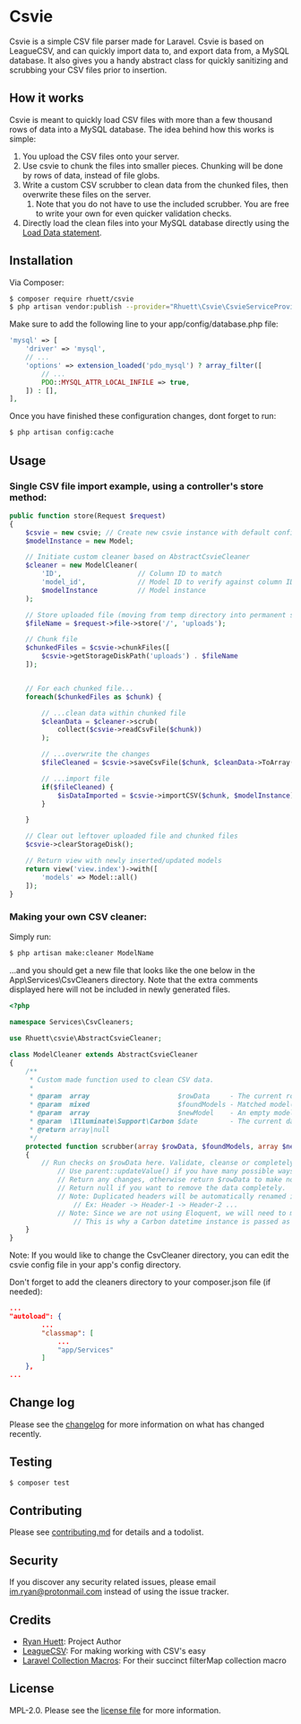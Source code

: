 # Csvie

Csvie is a simple CSV file parser made for Laravel. Csvie is based on LeagueCSV, and can quickly import data to, and export data from, a MySQL database. It also gives you a handy abstract class for quickly sanitizing and scrubbing your CSV files prior to insertion.

## How it works

Csvie is meant to quickly load CSV files with more than a few thousand rows of data into a MySQL database. The idea behind how this works is simple:
1. You upload the CSV files onto your server.
2. Use csvie to chunk the files into smaller pieces. Chunking will be done by rows of data, instead of file globs.
3. Write a custom CSV scrubber to clean data from the chunked files, then overwrite these files on the server.
   1. Note that you do not have to use the included scrubber. You are free to write your own for even quicker validation checks.
4. Directly load the clean files into your MySQL database directly using the [Load Data statement](https://dev.mysql.com/doc/refman/8.0/en/load-data.html).

## Installation

Via Composer:

``` bash
$ composer require rhuett/csvie
$ php artisan vendor:publish --provider="Rhuett\Csvie\CsvieServiceProvider"
```

Make sure to add the following line to your app/config/database.php file:

``` php
'mysql' => [
    'driver' => 'mysql',
    // ...
    'options' => extension_loaded('pdo_mysql') ? array_filter([
        // ...
        PDO::MYSQL_ATTR_LOCAL_INFILE => true,
    ]) : [],
],
```
Once you have finished these configuration changes, dont forget to run:

``` bash
$ php artisan config:cache
```

## Usage

### Single CSV file import example, using a controller's store method:

``` php
public function store(Request $request)
{
    $csvie = new csvie; // Create new csvie instance with default configuration
    $modelInstance = new Model;

    // Initiate custom cleaner based on AbstractCsvieCleaner
    $cleaner = new ModelCleaner(
        'ID',                   // Column ID to match
        'model_id',             // Model ID to verify against column ID
        $modelInstance          // Model instance
    );

    // Store uploaded file (moving from temp directory into permanent storage)
    $fileName = $request->file->store('/', 'uploads');

    // Chunk file
    $chunkedFiles = $csvie->chunkFiles([
        $csvie->getStorageDiskPath('uploads') . $fileName
    ]);


    // For each chunked file...
    foreach($chunkedFiles as $chunk) {

        // ...clean data within chunked file
        $cleanData = $cleaner->scrub(
            collect($csvie->readCsvFile($chunk))
        );

        // ...overwrite the changes
        $fileCleaned = $csvie->saveCsvFile($chunk, $cleanData->ToArray());

        // ...import file
        if($fileCleaned) {
            $isDataImported = $csvie->importCSV($chunk, $modelInstance);
        }

    }

    // Clear out leftover uploaded file and chunked files
    $csvie->clearStorageDisk();

    // Return view with newly inserted/updated models
    return view('view.index')->with([
        'models' => Model::all()
    ]);
}
```

### Making your own CSV cleaner:

Simply run:

``` bash
$ php artisan make:cleaner ModelName
```

...and you should get a new file that looks like the one below in the App\Services\CsvCleaners directory. Note that the extra comments displayed here will not be included in newly generated files.

```php
<?php
 
namespace Services\CsvCleaners;

use Rhuett\csvie\AbstractCsvieCleaner;

class ModelCleaner extends AbstractCsvieCleaner
{
    /**
     * Custom made function used to clean CSV data.
     * 
     * @param  array                      $rowData     - The current row of data pulled from your CSV.
     * @param  mixed                      $foundModels - Matched model(s) based on your CSV, otherwise contains null.
     * @param  array                      $newModel    - An empty model indexed with appropriate keys based on your model.
     * @param  \Illuminate\Support\Carbon $date        - The current date used for timestamps.
     * @return array|null
     */
    protected function scrubber(array $rowData, $foundModels, array $newModel, \Illuminate\Support\Carbon $date)
    {
        // Run checks on $rowData here. Validate, cleanse or completely change!
            // Use parent::updateValue() if you have many possible ways to update a single value within $rowData. Check the function for more information.
            // Return any changes, otherwise return $rowData to make no changes.
            // Return null if you want to remove the data completely.
            // Note: Duplicated headers will be automatically renamed in $rowData.
                // Ex: Header -> Header-1 -> Header-2 ...
            // Note: Since we are not using Eloquent, we will need to manage our timestamps manually.
                // This is why a Carbon datetime instance is passed as a parameter.
    }
}
```
Note: If you would like to change the CsvCleaner directory, you can edit the csvie config file in your app's config directory.

Don't forget to add the cleaners directory to your composer.json file (if needed):

```json
...
"autoload": {
        ...
        "classmap": [
            ...
            "app/Services"
        ]
    },
...
```


## Change log

Please see the [changelog](changelog.md) for more information on what has changed recently.

## Testing

``` bash
$ composer test
```

## Contributing

Please see [contributing.md](contributing.md) for details and a todolist.

## Security

If you discover any security related issues, please email im.ryan@protonmail.com instead of using the issue tracker.

## Credits

- [Ryan Huett][link-author]: Project Author
- [LeagueCSV][link-leaguecsv]: For making working with CSV's easy
- [Laravel Collection Macros][link-spatie]: For their succinct filterMap collection macro

## License

MPL-2.0. Please see the [license file](license.md) for more information.

[ico-version]: https://img.shields.io/packagist/v/rhuett/csvie.svg?style=flat-square
[ico-downloads]: https://img.shields.io/packagist/dt/rhuett/csvie.svg?style=flat-square
[ico-travis]: https://img.shields.io/travis/rhuett/csvie/master.svg?style=flat-square
[ico-styleci]: https://styleci.io/repos/12345678/shield

[link-packagist]: https://packagist.org/packages/rhuett/csvie
[link-downloads]: https://packagist.org/packages/rhuett/csvie
[link-travis]: https://travis-ci.org/rhuett/csvie
[link-styleci]: https://styleci.io/repos/12345678
[link-author]: https://github.com/im-ryan
[link-leaguecsv]: https://github.com/thephpleague/csv
[link-spatie]: https://github.com/spatie/laravel-collection-macros